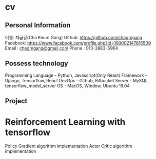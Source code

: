 # cv

## Personal Information

이름: 차금강(Cha Keum Gang)
Github: https://github.com/chagmgang
Facebook: https://www.facebook.com/profile.php?id=100002147815509
Email : chagmgang@gmail.com
Phone : 010-3883-5964

## Possess technology

Programming Language - Python, Javascript(Only React)
Framework - Django, Tensorflow, React
DevOps - Github, Bitbucket
Server - MySQL, tensorflow_model_server
OS - MacOS, Window, Ubuntu 16.04


## Project

# Reinforcement Learning with tensorflow

Policy Gradient algorithm implementation
Actor Critic algorithm implementation
